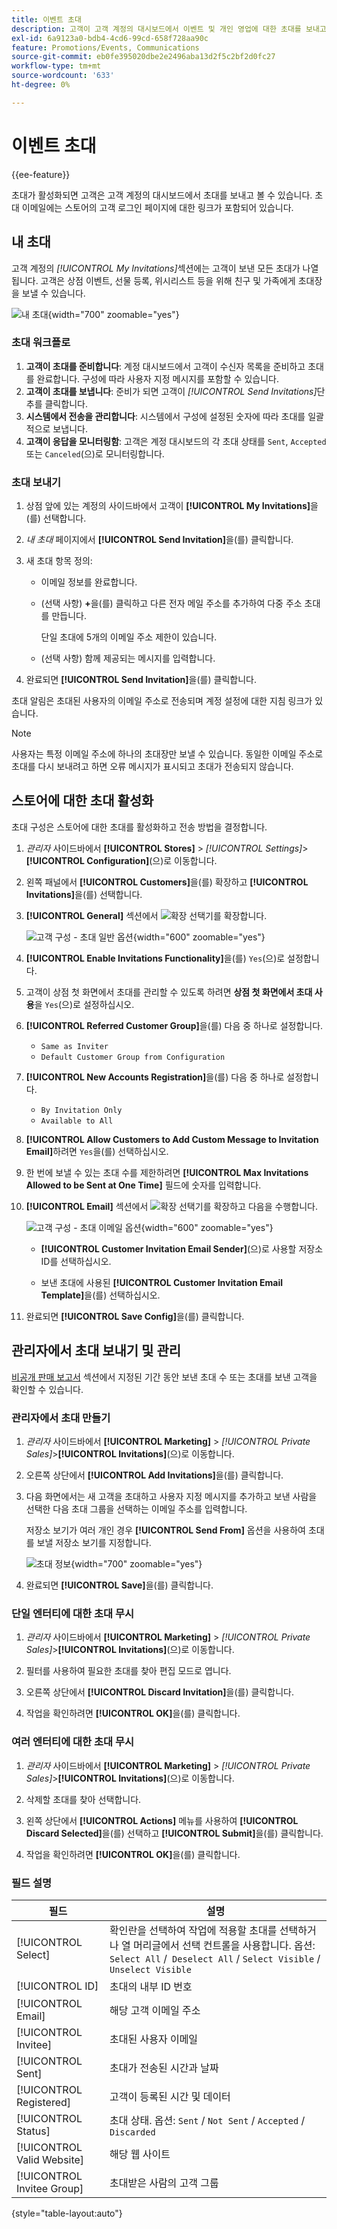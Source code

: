 ```yaml
---
title: 이벤트 초대
description: 고객이 고객 계정의 대시보드에서 이벤트 및 개인 영업에 대한 초대를 보내고 보는 방법을 알아봅니다.
exl-id: 6a9123a0-bdb4-4cd6-99cd-658f728aa90c
feature: Promotions/Events, Communications
source-git-commit: eb0fe395020dbe2e2496aba13d2f5c2bf2d0fc27
workflow-type: tm+mt
source-wordcount: '633'
ht-degree: 0%

---
```


# 이벤트 초대

{{ee-feature}}

초대가 활성화되면 고객은 고객 계정의 대시보드에서 초대를 보내고 볼 수 있습니다. 초대 이메일에는 스토어의 고객 로그인 페이지에 대한 링크가 포함되어 있습니다.

## 내 초대

고객 계정의 _[!UICONTROL My Invitations]_&#x200B;섹션에는 고객이 보낸 모든 초대가 나열됩니다. 고객은 상점 이벤트, 선물 등록, 위시리스트 등을 위해 친구 및 가족에게 초대장을 보낼 수 있습니다.

![내 초대](./assets/account-dashboard-my-invitations.png){width="700" zoomable="yes"}

### 초대 워크플로

1. **고객이 초대를 준비합니다**: 계정 대시보드에서 고객이 수신자 목록을 준비하고 초대를 완료합니다. 구성에 따라 사용자 지정 메시지를 포함할 수 있습니다.
1. **고객이 초대를 보냅니다**: 준비가 되면 고객이 _[!UICONTROL Send Invitations]_&#x200B;단추를 클릭합니다.
1. **시스템에서 전송을 관리합니다**: 시스템에서 구성에 설정된 숫자에 따라 초대를 일괄적으로 보냅니다.
1. **고객이 응답을 모니터링함**: 고객은 계정 대시보드의 각 초대 상태를 `Sent`, `Accepted` 또는 `Canceled`(으)로 모니터링합니다.

### 초대 보내기

1. 상점 앞에 있는 계정의 사이드바에서 고객이 **[!UICONTROL My Invitations]**&#x200B;을(를) 선택합니다.

1. _내 초대_ 페이지에서 **[!UICONTROL Send Invitation]**&#x200B;을(를) 클릭합니다.

1. 새 초대 항목 정의:

   - 이메일 정보를 완료합니다.

   - (선택 사항) **+**&#x200B;을(를) 클릭하고 다른 전자 메일 주소를 추가하여 다중 주소 초대를 만듭니다.

     단일 초대에 5개의 이메일 주소 제한이 있습니다.

   - (선택 사항) 함께 제공되는 메시지를 입력합니다.

1. 완료되면 **[!UICONTROL Send Invitation]**&#x200B;을(를) 클릭합니다.

초대 알림은 초대된 사용자의 이메일 주소로 전송되며 계정 설정에 대한 지침 링크가 있습니다.

>[!NOTE]
>
>사용자는 특정 이메일 주소에 하나의 초대장만 보낼 수 있습니다. 동일한 이메일 주소로 초대를 다시 보내려고 하면 오류 메시지가 표시되고 초대가 전송되지 않습니다.

## 스토어에 대한 초대 활성화

초대 구성은 스토어에 대한 초대를 활성화하고 전송 방법을 결정합니다.

1. _관리자_ 사이드바에서 **[!UICONTROL Stores]** > _[!UICONTROL Settings]_>**[!UICONTROL Configuration]**(으)로 이동합니다.

1. 왼쪽 패널에서 **[!UICONTROL Customers]**&#x200B;을(를) 확장하고 **[!UICONTROL Invitations]**&#x200B;을(를) 선택합니다.

1. **[!UICONTROL General]** 섹션에서 ![확장 선택기](../assets/icon-display-expand.png)를 확장합니다.

   ![고객 구성 - 초대 일반 옵션](../configuration-reference/customers/assets/invitations-general.png){width="600" zoomable="yes"}

1. **[!UICONTROL Enable Invitations Functionality]**&#x200B;을(를) `Yes`(으)로 설정합니다.

1. 고객이 상점 첫 화면에서 초대를 관리할 수 있도록 하려면 **상점 첫 화면에서 초대 사용**&#x200B;을 `Yes`(으)로 설정하십시오.

1. **[!UICONTROL Referred Customer Group]**&#x200B;을(를) 다음 중 하나로 설정합니다.

   - `Same as Inviter`
   - `Default Customer Group from Configuration`

1. **[!UICONTROL New Accounts Registration]**&#x200B;을(를) 다음 중 하나로 설정합니다.

   - `By Invitation Only`
   - `Available to All`

1. **[!UICONTROL Allow Customers to Add Custom Message to Invitation Email]**&#x200B;하려면 `Yes`을(를) 선택하십시오.

1. 한 번에 보낼 수 있는 초대 수를 제한하려면 **[!UICONTROL Max Invitations Allowed to be Sent at One Time]** 필드에 숫자를 입력합니다.

1. **[!UICONTROL Email]** 섹션에서 ![확장 선택기](../assets/icon-display-expand.png)를 확장하고 다음을 수행합니다.

   ![고객 구성 - 초대 이메일 옵션](../configuration-reference/customers/assets/invitations-email.png){width="600" zoomable="yes"}

   - **[!UICONTROL Customer Invitation Email Sender]**(으)로 사용할 저장소 ID를 선택하십시오.

   - 보낸 초대에 사용된 **[!UICONTROL Customer Invitation Email Template]**&#x200B;을(를) 선택하십시오.

1. 완료되면 **[!UICONTROL Save Config]**&#x200B;을(를) 클릭합니다.

## 관리자에서 초대 보내기 및 관리

[비공개 판매 보고서](../getting-started/private-sales-reports.md) 섹션에서 지정된 기간 동안 보낸 초대 수 또는 초대를 보낸 고객을 확인할 수 있습니다.

### 관리자에서 초대 만들기

1. _관리자_ 사이드바에서 **[!UICONTROL Marketing]** > _[!UICONTROL Private Sales]_>**[!UICONTROL Invitations]**(으)로 이동합니다.

1. 오른쪽 상단에서 **[!UICONTROL Add Invitations]**&#x200B;을(를) 클릭합니다.

1. 다음 화면에서는 새 고객을 초대하고 사용자 지정 메시지를 추가하고 보낸 사람을 선택한 다음 초대 그룹을 선택하는 이메일 주소를 입력합니다.

   저장소 보기가 여러 개인 경우 **[!UICONTROL Send From]** 옵션을 사용하여 초대를 보낼 저장소 보기를 지정합니다.

   ![초대 정보](./assets/create-invitation-page.png){width="700" zoomable="yes"}

1. 완료되면 **[!UICONTROL Save]**&#x200B;을(를) 클릭합니다.

### 단일 엔터티에 대한 초대 무시

1. _관리자_ 사이드바에서 **[!UICONTROL Marketing]** > _[!UICONTROL Private Sales]_>**[!UICONTROL Invitations]**(으)로 이동합니다.

1. 필터를 사용하여 필요한 초대를 찾아 편집 모드로 엽니다.

1. 오른쪽 상단에서 **[!UICONTROL Discard Invitation]**&#x200B;을(를) 클릭합니다.

1. 작업을 확인하려면 **[!UICONTROL OK]**&#x200B;을(를) 클릭합니다.

### 여러 엔터티에 대한 초대 무시

1. _관리자_ 사이드바에서 **[!UICONTROL Marketing]** > _[!UICONTROL Private Sales]_>**[!UICONTROL Invitations]**(으)로 이동합니다.

1. 삭제할 초대를 찾아 선택합니다.

1. 왼쪽 상단에서 **[!UICONTROL Actions]** 메뉴를 사용하여 **[!UICONTROL Discard Selected]**&#x200B;을(를) 선택하고 **[!UICONTROL Submit]**&#x200B;을(를) 클릭합니다.

1. 작업을 확인하려면 **[!UICONTROL OK]**&#x200B;을(를) 클릭합니다.

### 필드 설명

| 필드 | 설명 |
|--- |--- |
| [!UICONTROL Select] | 확인란을 선택하여 작업에 적용할 초대를 선택하거나 열 머리글에서 선택 컨트롤을 사용합니다. 옵션: `Select All` /` Deselect All` / `Select Visible` / `Unselect Visible` |
| [!UICONTROL ID] | 초대의 내부 ID 번호 |
| [!UICONTROL Email] | 해당 고객 이메일 주소 |
| [!UICONTROL Invitee] | 초대된 사용자 이메일 |
| [!UICONTROL Sent] | 초대가 전송된 시간과 날짜 |
| [!UICONTROL Registered] | 고객이 등록된 시간 및 데이터 |
| [!UICONTROL Status] | 초대 상태. 옵션: `Sent` / `Not Sent` / `Accepted` / `Discarded` |
| [!UICONTROL Valid Website] | 해당 웹 사이트 |
| [!UICONTROL Invitee Group] | 초대받은 사람의 고객 그룹 |

{style="table-layout:auto"}
